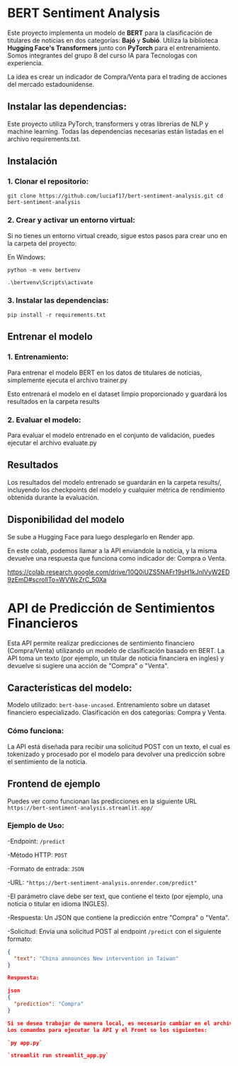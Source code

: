 # BERT Sentiment Analysis

Este proyecto implementa un modelo de **BERT** para la clasificación de titulares de noticias en dos categorías: **Bajó** y **Subió**. Utiliza la biblioteca **Hugging Face's Transformers** junto con **PyTorch** para el entrenamiento. Somos integrantes del grupo 8 del curso IA para Tecnologas con experiencia.

La idea es crear un indicador de Compra/Venta para el trading de acciones del mercado estadounidense.

## Instalar las dependencias:
Este proyecto utiliza PyTorch, transformers y otras librerías de NLP y machine learning. Todas las dependencias necesarias están listadas en el archivo requirements.txt.

## Instalación

### 1. Clonar el repositorio:

`git clone https://github.com/luciaf17/bert-sentiment-analysis.git
cd bert-sentiment-analysis`


### 2. Crear y activar un entorno virtual:
Si no tienes un entorno virtual creado, sigue estos pasos para crear uno en la carpeta del proyecto:

En Windows:

`python -m venv bertvenv`

`.\bertvenv\Scripts\activate`

### 3. Instalar las dependencias:

`pip install -r requirements.txt`


## Entrenar el modelo

### 1. Entrenamiento:
Para entrenar el modelo BERT en los datos de titulares de noticias, simplemente ejecuta el archivo trainer.py

Esto entrenará el modelo en el dataset limpio proporcionado y guardará los resultados en la carpeta results

### 2. Evaluar el modelo:

Para evaluar el modelo entrenado en el conjunto de validación, puedes ejecutar el archivo evaluate.py

## Resultados

Los resultados del modelo entrenado se guardarán en la carpeta results/, incluyendo los checkpoints del modelo y cualquier métrica de rendimiento obtenida durante la evaluación.


## Disponibilidad del modelo

Se sube a Hugging Face para luego desplegarlo en Render app.

En este colab, podemos llamar a la API enviandole la noticia, y la misma devuelve una respuesta que funciona como indicador de: Compra o Venta.

https://colab.research.google.com/drive/10Q0iUZS5NAFr19sH1kJnlVyW2ED9zEmD#scrollTo=WVWcZrC_50Xa

# API de Predicción de Sentimientos Financieros

Esta API permite realizar predicciones de sentimiento financiero (Compra/Venta) utilizando un modelo de clasificación basado en BERT. La API toma un texto (por ejemplo, un titular de noticia financiera en ingles) y devuelve si sugiere una acción de "Compra" o "Venta".

## Características del modelo:

Modelo utilizado: `bert-base-uncased`.
Entrenamiento sobre un dataset financiero especializado.
Clasificación en dos categorías: Compra y Venta.

### Cómo funciona:

La API está diseñada para recibir una solicitud POST con un texto, el cual es tokenizado y procesado por el modelo para devolver una predicción sobre el sentimiento de la noticia.

## Frontend de ejemplo

Puedes ver como funcionan las predicciones en la siguiente URL `https://bert-sentiment-analysis.streamlit.app/`

### Ejemplo de Uso:

-Endpoint: `/predict`

-Método HTTP: `POST`

-Formato de entrada: `JSON`

-URL: `"https://bert-sentiment-analysis.onrender.com/predict"`

-El parámetro clave debe ser text, que contiene el texto (por ejemplo, una noticia o titular en idioma INGLES).

-Respuesta: Un JSON que contiene la predicción entre "Compra" o "Venta".

-Solicitud: Envía una solicitud POST al endpoint `/predict` con el siguiente formato:

```json
{
  "text": "China announces New intervention in Taiwan"
}

Respuesta:

json
{
  "prediction": "Compra"
}

Si se desea trabajar de manera local, es necesario cambiar en el archivo de streamlit_app.py por la url local: `"http://127.0.0.1:5000/predict"`.
Los comandos para ejecutar la API y el Front so los siguientes:

`py app.py`

`streamlit run streamlit_app.py`